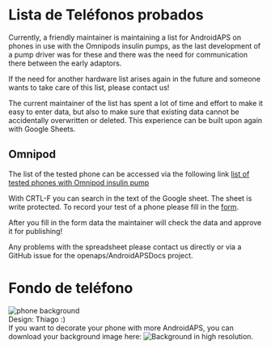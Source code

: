 # Lista de Teléfonos probados

Currently, a friendly maintainer is maintaining a list for AndroidAPS on phones in use with the Omnipods insulin pumps, as the last development of a pump driver was for these and there was the need for communication there between the early adaptors.

If the need for another hardware list arises again in the future and someone wants to take care of this list, please contact us!

The current maintainer of the list has spent a lot of time and effort to make it easy to enter data, but also to make sure that existing data cannot be accidentally overwritten or deleted. This experience can be built upon again with Google Sheets.

## Omnipod

The list of the tested phone can be accessed via the following link [list of tested phones with Omnipod insulin pump](https://docs.google.com/spreadsheets/d/1zO-Vf3wv0jji5Gflk6pe48oi348ApF5RvMcI6NG5TnY)

With CRTL-F you can search in the text of the Google sheet. The sheet is write protected. To record your test of a phone please fill in the [form](https://forms.gle/g7GbSkMCTfFrWKjSA).

After you fill in the form data the maintainer will check the data and approve it for publishing!

Any problems with the spreadsheet please contact us directly or via a GitHub issue for the openaps/AndroidAPSDocs project.

# Fondo de teléfono

![phone background](../images/bg_phone_thump.jpg) </br> Design: Thiago :) </br> If you want to decorate your phone with more AndroidAPS, you can download your background image here: ![Background in high resolution.](../images/bg_phone.jpg)